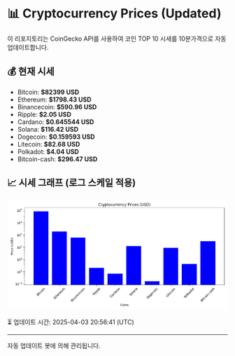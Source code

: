 
# 📊 Cryptocurrency Prices (Updated)

이 리포지토리는 CoinGecko API를 사용하여 코인 TOP 10 시세를 10분가격으로 자동 업데이트합니다.

## 💰 현재 시세
- Bitcoin: **$82399 USD**
- Ethereum: **$1798.43 USD**
- Binancecoin: **$590.96 USD**
- Ripple: **$2.05 USD**
- Cardano: **$0.645544 USD**
- Solana: **$116.42 USD**
- Dogecoin: **$0.159593 USD**
- Litecoin: **$82.68 USD**
- Polkadot: **$4.04 USD**
- Bitcoin-cash: **$296.47 USD**

## 📈 시세 그래프 (로그 스케일 적용)
![Crypto Prices](crypto_prices.png)

⏳ 업데이트 시간: 2025-04-03 20:56:41 (UTC)

---
자동 업데이트 봇에 의해 관리됩니다.
